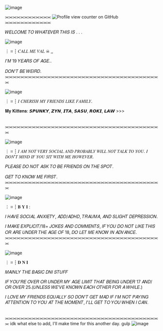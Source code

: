 ![image](https://github.com/user-attachments/assets/48f4d896-fc8d-40e0-8efd-4e4f4e11ff12)


⫘⫘⫘⫘⫘⫘⫘⫘⫘⫘⫘⫘ ![Profile view counter on GitHub](https://komarev.com/ghpvc/?username=R4INB0W6xSIEGE&color=999999&label=♱&style=plastic)    ⫘⫘⫘⫘⫘⫘⫘⫘⫘⫘⫘⫘



𝑊𝐸𝐿𝐶𝑂𝑀𝐸 𝑇𝑂 𝑊𝐻𝐴𝑇𝐸𝑉𝐸𝑅 𝑇𝐻𝐼𝑆 𝐼𝑆 . . .

![image](https://github.com/user-attachments/assets/06fd60b6-49e0-44fc-aba8-8221bf3abbc0)



⋮ ⌗ ┆ 𝐶𝐴𝐿𝐿 𝑀𝐸  𝑉𝐴𝐿  ☠︎︎ ,,

𝐼'𝑀 19 𝑌𝐸𝐴𝑅𝑆 𝑂𝐹 𝐴𝐺𝐸.. 

𝐷𝑂𝑁'𝑇 𝐵𝐸 𝑊𝐸𝐼𝑅𝐷.
ㅤㅤ⫘⫘⫘⫘⫘⫘⫘⫘⫘⫘⫘⫘⫘⫘⫘⫘⫘⫘⫘⫘⫘⫘⫘⫘⫘⫘⫘⫘⫘⫘⫘⫘⫘⫘⫘⫘⫘⫘⫘⫘⫘

![image](https://github.com/user-attachments/assets/06fd60b6-49e0-44fc-aba8-8221bf3abbc0)

⋮ ⌗ ┆ 𝐼 𝐶𝐻𝐸𝑅𝐼𝑆𝐻 𝑀𝑌 𝐹𝑅𝐼𝐸𝑁𝐷𝑆 𝐿𝐼𝐾𝐸 𝐹𝐴𝑀𝐼𝐿𝑌.

𝐌𝐲 𝐊𝐢𝐭𝐭𝐞𝐧𝐬: 𝙎𝙋𝙐𝙉𝙆𝙔, 𝙕𝙔𝙉, 𝙄𝙏𝘼, 𝙎𝘼𝙎𝙐, 𝙍𝙊𝙆𝙄, 𝙇𝘼𝙒 >>>

ㅤㅤ⫘⫘⫘⫘⫘⫘⫘⫘⫘⫘⫘⫘⫘⫘⫘⫘⫘⫘⫘⫘⫘⫘⫘⫘⫘⫘⫘⫘⫘⫘⫘⫘⫘⫘⫘⫘⫘⫘⫘⫘⫘

![image](https://github.com/user-attachments/assets/06fd60b6-49e0-44fc-aba8-8221bf3abbc0)

⋮ ⌗ ┆ 𝐼 𝐴𝑀 𝑁𝑂𝑇 𝑉𝐸𝑅𝑌 𝑆𝑂𝐶𝐼𝐴𝐿 𝐴𝑁𝐷 𝑃𝑅𝑂𝐵𝐴𝐵𝐿𝑌 𝑊𝐼𝐿𝐿 𝑁𝑂𝑇 𝑇𝐴𝐿𝐾 𝑇𝑂 𝑌𝑂𝑈. 𝐼 𝐷𝑂𝑁'𝑇 𝑀𝐼𝑁𝐷 𝐼𝐹 𝑌𝑂𝑈 𝑆𝐼𝑇 𝑊𝐼𝑇𝐻 𝑀𝐸 𝐻𝑂𝑊𝐸𝑉𝐸𝑅.


𝑃𝐿𝐸𝐴𝑆𝐸 𝐷𝑂 𝑁𝑂𝑇 𝐴𝑆𝐾 𝑇𝑂 𝐵𝐸 𝐹𝑅𝐼𝐸𝑁𝐷𝑆 𝑂𝑁 𝑇𝐻𝐸 𝑆𝑃𝑂𝑇. 

𝐺𝐸𝑇 𝑇𝑂 𝐾𝑁𝑂𝑊 𝑀𝐸 𝐹𝐼𝑅𝑆𝑇.
ㅤㅤ⫘⫘⫘⫘⫘⫘⫘⫘⫘⫘⫘⫘⫘⫘⫘⫘⫘⫘⫘⫘⫘⫘⫘⫘⫘⫘⫘⫘⫘⫘⫘⫘⫘⫘⫘⫘⫘⫘⫘⫘⫘

![image](https://github.com/user-attachments/assets/06fd60b6-49e0-44fc-aba8-8221bf3abbc0)

⋮ ⌗ ┆ 𝐁 𝐘 𝐈 : 

𝐼 𝐻𝐴𝑉𝐸 𝑆𝑂𝐶𝐼𝐴𝐿 𝐴𝑁𝑋𝐼𝐸𝑇𝑌, 𝐴𝐷𝐷/𝐴𝐷𝐻𝐷, 𝑇𝑅𝐴𝑈𝑀𝐴, 𝐴𝑁𝐷 𝑆𝐿𝐼𝐺𝐻𝑇 𝐷𝐸𝑃𝑅𝐸𝑆𝑆𝐼𝑂𝑁.


𝐼 𝑀𝐴𝐾𝐸 𝐸𝑋𝑃𝐿𝐼𝐶𝐼𝑇/18+ 𝐽𝑂𝐾𝐸𝑆 𝐴𝑁𝐷 𝐶𝑂𝑀𝑀𝐸𝑁𝑇𝑆, 𝐼𝐹 𝑌𝑂𝑈 𝐷𝑂 𝑁𝑂𝑇 𝐿𝐼𝐾𝐸 𝑇𝐻𝐼𝑆 𝑂𝑅 𝐴𝑅𝐸 𝑈𝑁𝐷𝐸𝑅 𝑇𝐻𝐸 𝐴𝐺𝐸 𝑂𝐹 18, 𝐷𝑂 𝐿𝐸𝑇 𝑀𝐸 𝐾𝑁𝑂𝑊 𝐼𝑁 𝐴𝐷𝑉𝐴𝑁𝐶𝐸.
ㅤㅤ⫘⫘⫘⫘⫘⫘⫘⫘⫘⫘⫘⫘⫘⫘⫘⫘⫘⫘⫘⫘⫘⫘⫘⫘⫘⫘⫘⫘⫘⫘⫘⫘⫘⫘⫘⫘⫘⫘⫘⫘⫘

![image](https://github.com/user-attachments/assets/06fd60b6-49e0-44fc-aba8-8221bf3abbc0)

⋮ ⌗ ┆ 𝐃 𝐍 𝐈

𝑀𝐴𝐼𝑁𝐿𝑌 𝑇𝐻𝐸 𝐵𝐴𝑆𝐼𝐶 𝐷𝑁𝐼 𝑆𝑇𝑈𝐹𝐹 

𝐼𝐹 𝑌𝑂𝑈'𝑅𝐸 𝑂𝑉𝐸𝑅 𝑂𝑅 𝑈𝑁𝐷𝐸𝑅 𝑀𝑌 𝐴𝐺𝐸 𝐿𝐼𝑀𝐼𝑇 𝑇𝐻𝐴𝑇 𝐵𝐸𝐼𝑁𝐺 𝑈𝑁𝐷𝐸𝑅 17 𝐴𝑁𝐷/𝑂𝑅 𝑂𝑉𝐸𝑅 25.(𝑈𝑁𝐿𝐸𝑆𝑆 𝑊𝐸'𝑉𝐸 𝐾𝑁𝑂𝑊𝑁 𝐸𝐴𝐶𝐻 𝑂𝑇𝐻𝐸𝑅 𝐹𝑂𝑅 𝐴 𝑊𝐻𝐼𝐿𝐸.) 

𝐼 𝐿𝑂𝑉𝐸 𝑀𝑌 𝐹𝑅𝐼𝐸𝑁𝐷𝑆 𝐸𝑄𝑈𝐴𝐿𝐿𝑌 𝑆𝑂 𝐷𝑂𝑁'𝑇 𝐺𝐸𝑇 𝑀𝐴𝐷 𝐼𝐹 𝐼'𝑀 𝑁𝑂𝑇 𝑃𝐴𝑌𝐼𝑁𝐺 𝐴𝑇𝑇𝐸𝑁𝑇𝐼𝑂𝑁 𝑇𝑂 𝑌𝑂𝑈 𝐴𝑇 𝑇𝐻𝐸 𝑀𝑂𝑀𝐸𝑁𝑇, 𝐼'𝐿𝐿 𝐺𝐸𝑇 𝑇𝑂 𝑌𝑂𝑈 𝑊𝐻𝐸𝑁 𝐼 𝐶𝐴𝑁.

ㅤㅤ⫘⫘⫘⫘⫘⫘⫘⫘⫘⫘⫘⫘⫘⫘⫘⫘⫘⫘⫘⫘⫘⫘⫘⫘⫘⫘⫘⫘⫘⫘⫘⫘⫘⫘⫘⫘⫘⫘⫘⫘⫘
idk what else to add, I'll make time for this another day.
gulp
![image](https://github.com/user-attachments/assets/37869890-5a47-4fdb-93b8-01556c86cf04)
